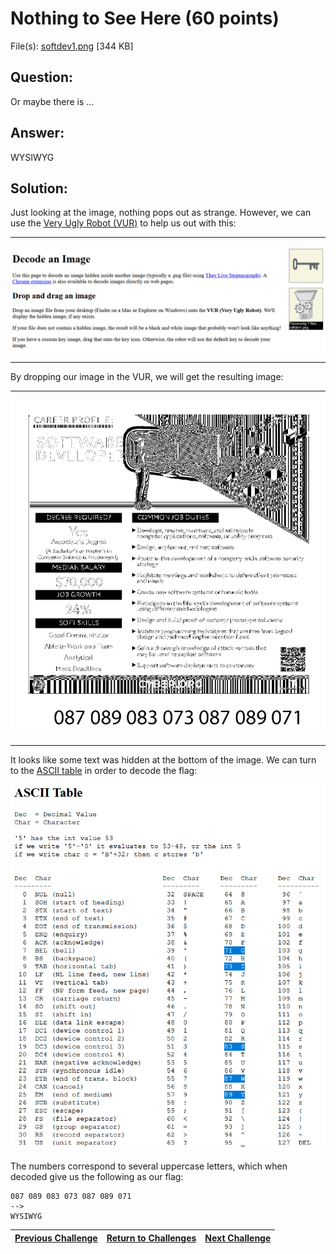 # Nothing to See Here (60 points)

File(s): [softdev1.png](softdev1.png) [344 KB]

## Question:

Or maybe there is ...

## Answer:

WYSIWYG

## Solution:

Just looking at the image, nothing pops out as strange. However, we can use the [Very Ugly Robot (VUR)](https://osric.com/chris/steganography/decode.html) to help us out with this:

---

[![vur.png](vur.png)](https://osric.com/chris/steganography/decode.html)

---

By dropping our image in the VUR, we will get the resulting image:

---

![hidden-text.png](hidden-text.png)

---

It looks like some text was hidden at the bottom of the image. We can turn to the [ASCII table](https://www.cs.cmu.edu/~pattis/15-1XX/common/handouts/ascii.html) in order to decode the flag:

[![ascii.png](ascii.png)](https://www.cs.cmu.edu/~pattis/15-1XX/common/handouts/ascii.html)

The numbers correspond to several uppercase letters, which when decoded give us the following as our flag:

```
087 089 083 073 087 089 071
-->
WYSIWYG
```

| [Previous Challenge](/Challenges/Analyze/10/README.md) | [Return to Challenges](/Challenges/../../../#modules) | [Next Challenge](/Challenges/Collect-And-Operate/1/README.md) |
| :------- | :-----: | ------: |